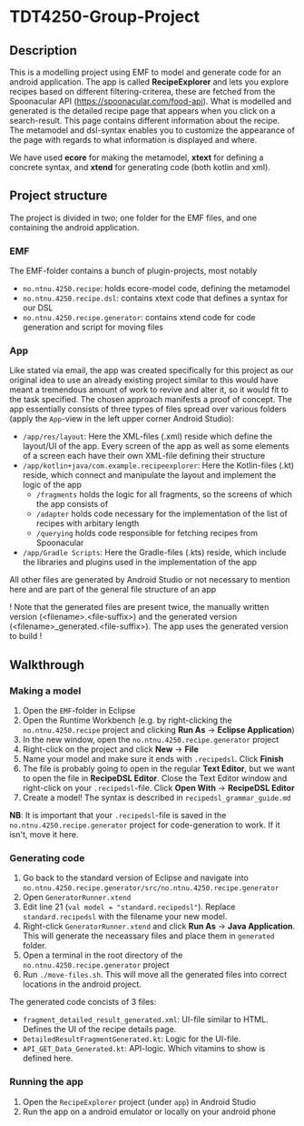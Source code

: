 # TDT4250-Group-Project
## Description
This is a modelling project using EMF to model and generate code for an android application. The app is called **RecipeExplorer** and lets you explore recipes based on different filtering-criterea, these are fetched from the Spoonacular API (https://spoonacular.com/food-api). What is modelled and generated is the detailed recipe page that appears when you click on a search-result. This page contains different information about the recipe. The metamodel and dsl-syntax enables you to customize the appearance of the page with regards to what information is displayed and where.

We have used **ecore** for making the metamodel, **xtext** for defining a concrete syntax, and **xtend** for generating code (both kotlin and xml).

## Project structure
The project is divided in two; one folder for the EMF files, and one containing the android application. 
### EMF
The EMF-folder contains a bunch of plugin-projects, most notably
* `no.ntnu.4250.recipe`: holds ecore-model code, defining the metamodel
* `no.ntnu.4250.recipe.dsl`: contains xtext code that defines a syntax for our DSL
* `no.ntnu.4250.recipe.generator`: contains xtend code for code generation and script for moving files
### App
Like stated via email, the app was created specifically for this project as our original idea to use an already existing project similar to this would have meant a tremendous amount of work to revive and alter it, so it would fit to the task specified. The chosen approach manifests a proof of concept. The app essentially consists of three types of files spread over various folders (apply the `App`-view in the left upper corner Android Studio):
* `/app/res/layout`: Here the XML-files (.xml) reside which define the layout/UI of the app. Every screen of the app as well as some elements of a screen each have their own XML-file defining their structure
* `/app/kotlin+java/com.example.recipeexplorer`: Here the Kotlin-files (.kt) reside, which connect and manipulate the layout and implement the logic of the app
  * `/fragments` holds the logic for all fragments, so the screens of which the app consists of
  * `/adapter` holds code necessary for the implementation of the list of recipes with arbitary length
  * `/querying` holds code responsible for fetching recipes from Spoonacular
* `/app/Gradle Scripts`: Here the Gradle-files (.kts) reside, which include the libraries and plugins used in the implementation of the app

All other files are generated by Android Studio or not necessary to mention here and are part of the general file structure of an app

! Note that the generated files are present twice, the manually written version (\<filename\>.\<file-suffix\>) and the generated version (\<filename\>_generated.\<file-suffix\>). The app uses the generated version to build !

## Walkthrough
### Making a model
1. Open the `EMF`-folder in Eclipse
2. Open the Runtime Workbench (e.g. by right-clicking the `no.ntnu.4250.recipe` project and clicking **Run As** -> **Eclipse Application**)
3. In the new window, open the `no.ntnu.4250.recipe.generator` project
4. Right-click on the project and click **New** -> **File**
5. Name your model and make sure it ends with `.recipedsl`. Click **Finish**
6. The file is probably going to open in the regular **Text Editor**, but we want to open the file in **RecipeDSL Editor**. Close the Text Editor window and right-click on your `.recipedsl`-file. Click **Open With** -> **RecipeDSL Editor**
7. Create a model! The syntax is described in `recipedsl_grammar_guide.md`

**NB**: It is important that your `.recipedsl`-file is saved in the `no.ntnu.4250.recipe.generator` project for code-generation to work. If it isn't, move it here.

### Generating code
1. Go back to the standard version of Eclipse and navigate into `no.ntnu.4250.recipe.generator/src/no.ntnu.4250.recipe.generator`
2. Open `GeneratorRunner.xtend`
3. Edit line 21 (`val model = "standard.recipedsl"`). Replace `standard.recipedsl` with the filename your new model.
4. Right-click `GeneratorRunner.xtend` and click **Run As** -> **Java Application**. This will generate the neceassary files and place them in `generated` folder.
5. Open a terminal in the root directory of the `no.ntnu.4250.recipe.generator` project
6. Run `./move-files.sh`. This will move all the generated files into correct locations in the android project.

The generated code concists of 3 files:
* `fragment_detailed_result_generated.xml`: UI-file similar to HTML. Defines the UI of the recipe details page.
* `DetailedResultFragmentGenerated.kt`: Logic for the UI-file. 
* `API_GET_Data_Generated.kt`: API-logic. Which vitamins to show is defined here.

### Running the app
1. Open the `RecipeExplorer` project (under `app`) in Android Studio
2. Run the app on a android emulator or locally on your android phone
